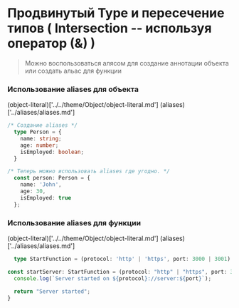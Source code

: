 

# Продвинутый Type и пересечение типов ( Intersection -- используя оператор (&) )

> Можно воспользоваться алясом для создание аннотации объекта или создать альас для функции


### Использование aliases для объекта 

(object-literal)['../../theme/Object/object-literal.md']
(aliases)['../aliases/aliases.md']

```typescript
/* Создание aliases */
  type Person = {
    name: string;
    age: number;
    isEmployed: boolean;
  }

/* Теперь можно использовать aliases где угодно. */
  const person: Person = {
    name: 'John',
    age: 30,
    isEmployed: true
  };
```

### Использование aliases для функции 

(object-literal)['../../theme/Object/object-literal.md']
(aliases)['../aliases/aliases.md']

```typescript
  type StartFunction = (protocol: 'http' | 'https', port: 3000 | 3001) => string;

const startServer: StartFunction = (protocol: "http" | "https", port: 3000 | 3001): "Server started" => {
  console.log(`Server started on ${protocol}://server:${port}`);

  return "Server started";
}

```

